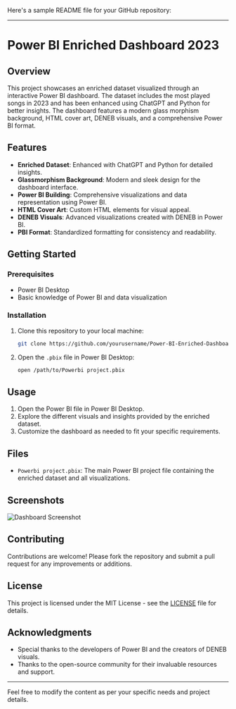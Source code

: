 Here's a sample README file for your GitHub repository:

---

# Power BI Enriched Dashboard 2023

## Overview

This project showcases an enriched dataset visualized through an interactive Power BI dashboard. The dataset includes the most played songs in 2023 and has been enhanced using ChatGPT and Python for better insights. The dashboard features a modern glass morphism background, HTML cover art, DENEB visuals, and a comprehensive Power BI format.

## Features

- **Enriched Dataset**: Enhanced with ChatGPT and Python for detailed insights.
- **Glassmorphism Background**: Modern and sleek design for the dashboard interface.
- **Power BI Building**: Comprehensive visualizations and data representation using Power BI.
- **HTML Cover Art**: Custom HTML elements for visual appeal.
- **DENEB Visuals**: Advanced visualizations created with DENEB in Power BI.
- **PBI Format**: Standardized formatting for consistency and readability.

## Getting Started

### Prerequisites

- Power BI Desktop
- Basic knowledge of Power BI and data visualization

### Installation

1. Clone this repository to your local machine:
    ```bash
    git clone https://github.com/yourusername/Power-BI-Enriched-Dashboard-2023.git
    ```

2. Open the `.pbix` file in Power BI Desktop:
    ```bash
    open /path/to/Powerbi project.pbix
    ```

## Usage

1. Open the Power BI file in Power BI Desktop.
2. Explore the different visuals and insights provided by the enriched dataset.
3. Customize the dashboard as needed to fit your specific requirements.

## Files

- `Powerbi project.pbix`: The main Power BI project file containing the enriched dataset and all visualizations.

## Screenshots

![Dashboard Screenshot](path/to/screenshot.png)

## Contributing

Contributions are welcome! Please fork the repository and submit a pull request for any improvements or additions.

## License

This project is licensed under the MIT License - see the [LICENSE](LICENSE) file for details.

## Acknowledgments

- Special thanks to the developers of Power BI and the creators of DENEB visuals.
- Thanks to the open-source community for their invaluable resources and support.

---

Feel free to modify the content as per your specific needs and project details.
